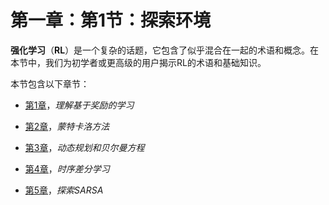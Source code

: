 # 第一章：第1节：探索环境

**强化学习**（**RL**）是一个复杂的话题，它包含了似乎混合在一起的术语和概念。在本节中，我们为初学者或更高级的用户揭示RL的术语和基础知识。

本节包含以下章节：

+   [第1章](5553d896-c079-4404-a41b-c25293c745bb.xhtml)，*理解基于奖励的学习*

+   [第2章](5f6ea967-ae50-426e-ad18-c8dda835a950.xhtml)，*蒙特卡洛方法*

+   [第3章](8237fd36-1edf-4da0-b271-9a50c5b8deb3.xhtml)，*动态规划和贝尔曼方程*

+   [第4章](bb05e528-e21b-4753-9e4c-372b8ed11e96.xhtml)，*时序差分学习*

+   [第5章](3e0c16c5-2145-498c-8ba1-b917745e0ef0.xhtml)，*探索SARSA*
